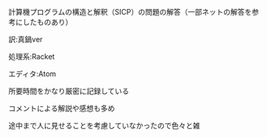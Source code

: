 計算機プログラムの構造と解釈（SICP）の問題の解答（一部ネットの解答を参考にしたものあり）

訳:真鍋ver

処理系:Racket

エディタ:Atom


所要時間をかなり厳密に記録している

コメントによる解説や感想も多め

途中まで人に見せることを考慮していなかったので色々と雑
